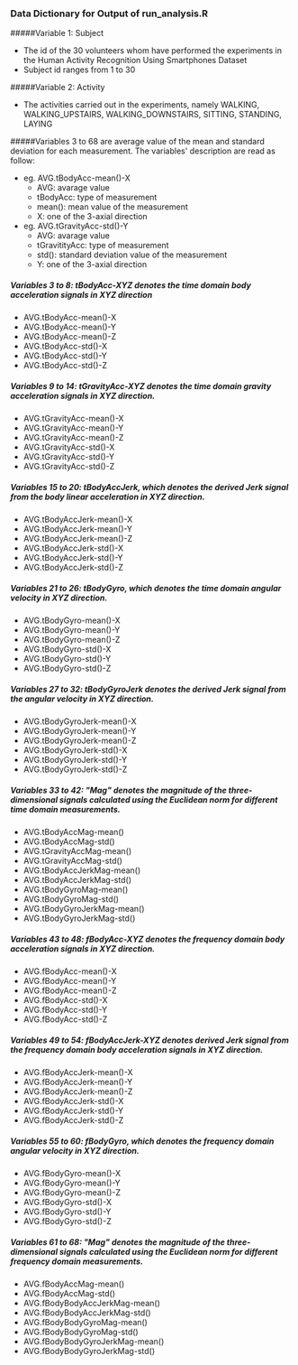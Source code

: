 ### Data Dictionary for Output of run_analysis.R

#####Variable 1: Subject
* The id of the 30 volunteers whom have performed the experiments in the Human Activity Recognition Using Smartphones Dataset
* Subject id ranges from 1 to 30

#####Variable 2: Activity
* The activities carried out in the experiments, namely WALKING, WALKING_UPSTAIRS, WALKING_DOWNSTAIRS, SITTING, STANDING, LAYING

#####Variables 3 to 68 are average value of the mean and standard deviation for each measurement. The variables' description are read as follow:

* eg. AVG.tBodyAcc-mean()-X
    * AVG: avarage value 
    * tBodyAcc: type of measurement 
    * mean(): mean value of the measurement
    * X: one of the 3-axial direction
* eg. AVG.tGravityAcc-std()-Y
    * AVG: avarage value
    * tGravitityAcc: type of measurement
    * std(): standard deviation value of the measurement
    * Y: one of the 3-axial direction

##### Variables 3 to 8: tBodyAcc-XYZ denotes the time domain body acceleration signals in XYZ direction
* AVG.tBodyAcc-mean()-X
* AVG.tBodyAcc-mean()-Y 
* AVG.tBodyAcc-mean()-Z
* AVG.tBodyAcc-std()-X
* AVG.tBodyAcc-std()-Y
* AVG.tBodyAcc-std()-Z

##### Variables 9 to 14: tGravityAcc-XYZ denotes the time domain gravity acceleration signals in XYZ direction.
* AVG.tGravityAcc-mean()-X
* AVG.tGravityAcc-mean()-Y
* AVG.tGravityAcc-mean()-Z
* AVG.tGravityAcc-std()-X
* AVG.tGravityAcc-std()-Y
* AVG.tGravityAcc-std()-Z

##### Variables 15 to 20: tBodyAccJerk, which denotes the derived Jerk signal from the body linear acceleration in XYZ direction.
* AVG.tBodyAccJerk-mean()-X
* AVG.tBodyAccJerk-mean()-Y
* AVG.tBodyAccJerk-mean()-Z
* AVG.tBodyAccJerk-std()-X
* AVG.tBodyAccJerk-std()-Y
* AVG.tBodyAccJerk-std()-Z

##### Variables 21 to 26: tBodyGyro, which denotes the time domain angular velocity in XYZ direction.
* AVG.tBodyGyro-mean()-X
* AVG.tBodyGyro-mean()-Y 
* AVG.tBodyGyro-mean()-Z 
* AVG.tBodyGyro-std()-X 
* AVG.tBodyGyro-std()-Y 
* AVG.tBodyGyro-std()-Z

##### Variables 27 to 32: tBodyGyroJerk denotes the derived Jerk signal from the angular velocity in XYZ direction.
* AVG.tBodyGyroJerk-mean()-X 
* AVG.tBodyGyroJerk-mean()-Y 
* AVG.tBodyGyroJerk-mean()-Z 
* AVG.tBodyGyroJerk-std()-X 
* AVG.tBodyGyroJerk-std()-Y 
* AVG.tBodyGyroJerk-std()-Z

##### Variables 33 to 42: "Mag" denotes the magnitude of the three-dimensional signals calculated using the Euclidean norm for different time domain measurements.
* AVG.tBodyAccMag-mean() 
* AVG.tBodyAccMag-std() 
* AVG.tGravityAccMag-mean() 
* AVG.tGravityAccMag-std() 
* AVG.tBodyAccJerkMag-mean() 
* AVG.tBodyAccJerkMag-std() 
* AVG.tBodyGyroMag-mean() 
* AVG.tBodyGyroMag-std() 
* AVG.tBodyGyroJerkMag-mean() 
* AVG.tBodyGyroJerkMag-std()

##### Variables 43 to 48: fBodyAcc-XYZ denotes the frequency domain body acceleration signals in XYZ direction.
* AVG.fBodyAcc-mean()-X 
* AVG.fBodyAcc-mean()-Y 
* AVG.fBodyAcc-mean()-Z 
* AVG.fBodyAcc-std()-X 
* AVG.fBodyAcc-std()-Y 
* AVG.fBodyAcc-std()-Z

##### Variables 49 to 54: fBodyAccJerk-XYZ denotes derived Jerk signal from the frequency domain body acceleration signals in XYZ direction.
* AVG.fBodyAccJerk-mean()-X 
* AVG.fBodyAccJerk-mean()-Y 
* AVG.fBodyAccJerk-mean()-Z 
* AVG.fBodyAccJerk-std()-X 
* AVG.fBodyAccJerk-std()-Y 
* AVG.fBodyAccJerk-std()-Z

##### Variables 55 to 60: fBodyGyro, which denotes the frequency domain angular velocity in XYZ direction.
* AVG.fBodyGyro-mean()-X 
* AVG.fBodyGyro-mean()-Y 
* AVG.fBodyGyro-mean()-Z 
* AVG.fBodyGyro-std()-X 
* AVG.fBodyGyro-std()-Y 
* AVG.fBodyGyro-std()-Z

##### Variables 61 to 68: "Mag" denotes the magnitude of the three-dimensional signals calculated using the Euclidean norm for different frequency domain measurements.
* AVG.fBodyAccMag-mean() 
* AVG.fBodyAccMag-std() 
* AVG.fBodyBodyAccJerkMag-mean() 
* AVG.fBodyBodyAccJerkMag-std() 
* AVG.fBodyBodyGyroMag-mean() 
* AVG.fBodyBodyGyroMag-std() 
* AVG.fBodyBodyGyroJerkMag-mean() 
* AVG.fBodyBodyGyroJerkMag-std()
